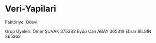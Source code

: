 # Veri-Yapilari
Faktöriyel Ödevi

Grup Üyeleri:
Ömer ŞUVAK 375383
Eyüp Can ABAY  365319
Ebrar BİLGİN  365362
